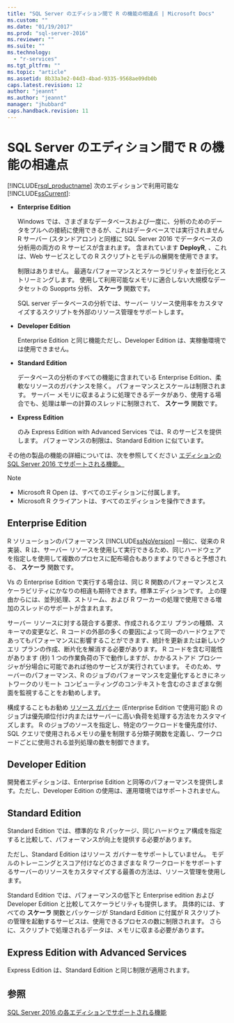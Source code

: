 ```yaml
---
title: "SQL Server のエディション間で R の機能の相違点 | Microsoft Docs"
ms.custom: ""
ms.date: "01/19/2017"
ms.prod: "sql-server-2016"
ms.reviewer: ""
ms.suite: ""
ms.technology: 
  - "r-services"
ms.tgt_pltfrm: ""
ms.topic: "article"
ms.assetid: 8b33a3e2-04d3-4bad-9335-9568ae09db0b
caps.latest.revision: 12
author: "jeannt"
ms.author: "jeannt"
manager: "jhubbard"
caps.handback.revision: 11
---
```

# SQL Server のエディション間で R の機能の相違点
  [!INCLUDE[rsql_productname](../../includes/rsql-productname-md.md)] 次のエディションで利用可能な [!INCLUDE[ssCurrent](../../includes/sscurrent-md.md)]:  
  
-   **Enterprise Edition**  
    
     Windows では、さまざまなデータベースおよび一度に、分析のためのデータをプルへの接続に使用できるが、これはデータベースでは実行されません R サーバー (スタンドアロン) と同様に SQL Server 2016 でデータベースの分析用の両方の R サービスが含まれます。 含まれています **DeployR**, 、これは、Web サービスとしての R スクリプトとモデルの展開を使用できます。  

     制限はありません。 最適なパフォーマンスとスケーラビリティを並行化とストリーミングします。 使用して利用可能なメモリに適合しない大規模なデータセットの Suopprts 分析、 **スケーラ** 関数です。  
  
     SQL server データベースの分析では、サーバー リソース使用率をカスタマイズするスクリプトを外部のリソース管理をサポートします。  
  
-   **Developer Edition**  

    Enterprise Edition と同じ機能ただし、Developer Edition は、実稼働環境では使用できません。  

  
  
-   **Standard Edition**  
  
     データベースの分析のすべての機能に含まれている Enterprise Edition、柔軟なリソースのガバナンスを除く。 パフォーマンスとスケールは制限されます。 サーバー メモリに収まるように処理できるデータがあり、使用する場合でも、処理は単一の計算のスレッドに制限されて、 **スケーラ** 関数です。
  
-   **Express Edition**  
  
     のみ Express Edition with Advanced Services では、R のサービスを提供します。 パフォーマンスの制限は、Standard Edition に似ています。  
  
 その他の製品の機能の詳細については、次を参照してください [エディションの SQL Server 2016 でサポートされる機能。](../Topic/Features%20Supported%20by%20the%20Editions%20of%20SQL%20Server%202016.md)  

> [!NOTE]
>
> + Microsoft R Open は、すべてのエディションに付属します。
> + Microsoft R クライアントは、すべてのエディションを操作できます。
  
## Enterprise Edition  
 R ソリューションのパフォーマンス [!INCLUDE[ssNoVersion](../../includes/ssnoversion-md.md)] 一般に、従来の R 実装、R は、サーバー リソースを使用して実行できるため、同じハードウェアを指定しを使用して複数のプロセスに配布場合もありますよりできると予想される、 **スケーラ** 関数です。  
  
 Vs の Enterprise Edition で実行する場合は、同じ R 関数のパフォーマンスとスケーラビリティにかなりの相違も期待できます。標準エディションです。 上の理由からには、並列処理、ストリーム、および R ワーカーの処理で使用できる増加のスレッドのサポートが含まれます。  
  
 サーバー リソースに対する競合する要求、作成されるクエリ プランの種類、スキーマの変更など、R コードの外部の多くの要因によって同一のハードウェアであってもパフォーマンスに影響することができます、統計を更新または新しいクエリ プランの作成、断片化を解消する必要があります。 R コードを含む可能性があります (秒) 1 つの作業負荷の下で動作しますが、かかるストアド プロシージャが分場合に可能であれば他のサービスが実行されています。  そのため、サーバーのパフォーマンス、R のジョブのパフォーマンスを定量化するときにネットワークのリモート コンピューティングのコンテキストを含むのさまざまな側面を監視することをお勧めします。  

構成することもお勧め [リソース ガバナー](../../relational-databases/resource-governor/resource-governor.md) (Enterprise Edition で使用可能) R のジョブは優先順位付け内またはサーバーに高い負荷を処理する方法をカスタマイズします。 R のジョブのソースを指定し、特定のワークロードを優先度付け、SQL クエリで使用されるメモリの量を制限する分類子関数を定義し、ワークロードごとに使用される並列処理の数を制御できます。  
  
## Developer Edition  
 開発者エディションは、Enterprise Edition と同等のパフォーマンスを提供します。ただし、Developer Edition の使用は、運用環境ではサポートされません。  
  
  
## Standard Edition  
 Standard Edition では、標準的な R パッケージ、同じハードウェア構成を指定すると比較して、パフォーマンスが向上を提供する必要があります。  
  
 ただし、Standard Edition はリソース ガバナーをサポートしていません。 モデルのトレーニングとスコア付けなどのさまざまな R ワークロードをサポートするサーバーのリソースをカスタマイズする最善の方法は、リソース管理を使用します。  
  
 Standard Edition では、パフォーマンスの低下と Enterprise edition および Developer Edition と比較してスケーラビリティも提供します。 具体的には、すべての **スケーラ** 関数とパッケージが Standard Edition に付属が R スクリプトの管理を起動するサービスは、使用できるプロセスの数に制限されます。 さらに、スクリプトで処理されるデータは、メモリに収まる必要があります。  
  
  
## Express Edition with Advanced Services  
 Express Edition は、Standard Edition と同じ制限が適用されます。  
  
## 参照  
 [SQL Server 2016 の各エディションでサポートされる機能](../Topic/Features%20Supported%20by%20the%20Editions%20of%20SQL%20Server%202016.md)  
  
  